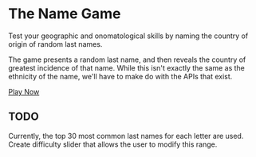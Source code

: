 # The Name Game

Test your geographic and onomatological skills by naming the country of origin of random last names.

The game presents a random last name, and then reveals the country of greatest incidence of that name. While this isn't exactly the same as the ethnicity of the name, we'll have to make do with the APIs that exist.

[Play Now](https://name-game-dangush.vercel.app)

## TODO

Currently, the top 30 most common last names for each letter are used. Create difficulty slider that allows the user to modify this range.